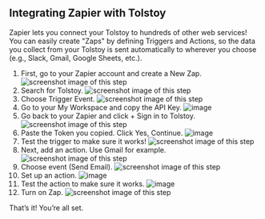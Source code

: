## Integrating Zapier with Tolstoy

Zapier lets you connect your Tolstoy to hundreds of other web services! You can easily create "Zaps" by defining Triggers and Actions, so the data you collect from your Tolstoy is sent automatically to wherever you choose (e.g., Slack, Gmail, Google Sheets, etc.).

1. First, go to your Zapier account and create a New Zap.
   ![screenshot image of this step](https://downloads.intercomcdn.com/i/o/401455325/15651041ef6366bef0320e5c/image.png)
2. Search for Tolstoy.
   ![screenshot image of this step](https://downloads.intercomcdn.com/i/o/401455389/b265d8f052549472f992b286/image.png)
3. Choose Trigger Event.
   ![screenshot image of this step](https://downloads.intercomcdn.com/i/o/401455465/735ef6fc12e06b645b5fce59/image.png)
4. Go to your My Workspace and copy the API Key.
   ![image](https://github.com/user-attachments/assets/969b0bac-ac55-4790-9bbe-1fbf2842e59d)
5. Go back to your Zapier and click + Sign in to Tolstoy.
   ![screenshot image of this step](https://downloads.intercomcdn.com/i/o/401455817/bf053e2d59f7a2323af9967f/image.png)
6. Paste the Token you copied. Click Yes, Continue.
   ![image](https://github.com/user-attachments/assets/70a427b1-c5b8-44bd-8523-f14fcc2c7b6d)
7. Test the trigger to make sure it works!
   ![screenshot image of this step](https://downloads.intercomcdn.com/i/o/401456068/839319bdf7681e0525ede111/image.png)
8. Next, add an action. Use Gmail for example.
   ![screenshot image of this step](https://downloads.intercomcdn.com/i/o/401456228/7e9ab559b50bbac6ff2ba54e/image.png)
9. Choose event (Send Email).
   ![screenshot image of this step](https://downloads.intercomcdn.com/i/o/401456334/b6bb56e755d945cd7c2081d5/image.png)
10. Set up an action.
    ![image](https://github.com/user-attachments/assets/1c2b45cc-28e1-4770-9735-b06eabb7f32e)
11. Test the action to make sure it works.
    ![image](https://github.com/user-attachments/assets/be7fe690-89ed-49f2-9b9d-7162d6ba86f6)
12. Turn on Zap.
    ![screenshot image of this step](https://downloads.intercomcdn.com/i/o/401456655/c6ad8bc62b95ce4383b23e7c/image.png)

That’s it! You’re all set.